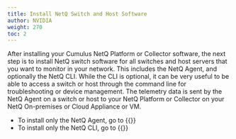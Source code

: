 ```yaml
---
title: Install NetQ Switch and Host Software
author: NVIDIA
weight: 270
toc: 2
---
```

After installing your Cumulus NetQ Platform or Collector software, the next step is to install NetQ switch software for all switches and host servers that you want to monitor in your network. This includes the NetQ Agent, and optionally the NetQ CLI. While the CLI is optional, it can be very useful to be able to access a switch or host through the command line for troubleshooting or device management. The telemetry data is sent by the NetQ Agent on a switch or host to your NetQ Platform or Collector on your NetQ On-premises or Cloud Appliance or VM.

- To install only the NetQ Agent, go to {{<link title="Install NetQ Agents">}}
- To install only the NetQ CLI, go to {{<link title="Install NetQ CLI">}}
